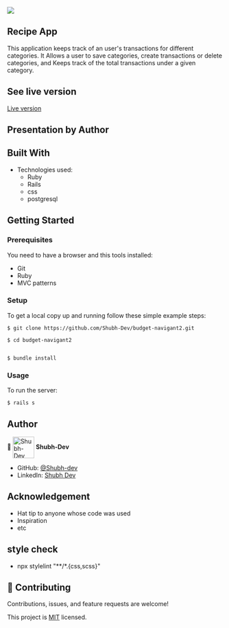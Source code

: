 ![](https://img.shields.io/badge/Microverse-blueviolet)


## Recipe App
This application keeps track of an user's transactions for different categories. It Allows a user to save categories, create transactions or delete categories, and Keeps track of the total transactions under a given category.

## See live version

[Live version](https://still-coast-22556.herokuapp.com/)

## Presentation by Author

## Built With

- Technologies used:
  - Ruby
  - Rails
  - css
  - postgresql


## Getting Started

### Prerequisites

You need to have a browser and this tools installed:

- Git
- Ruby
- MVC patterns

### Setup

To get a local copy up and running follow these simple example steps:

```
$ git clone https://github.com/Shubh-Dev/budget-navigant2.git
```

```
$ cd budget-navigant2
```

```
```

```
$ bundle install
```

### Usage

To run the server:

```
$ rails s
```

## Author

👤 <a href="https://github.com/Shubh-Dev" target="blank"><img align="center"
      src="https://avatars.githubusercontent.com/u/46110284?v=4"
      alt="Shubh-Dev" height="50" width="50"/></a> **Shubh-Dev**

- GitHub: [@Shubh-dev](https://github.com/Shubh-Dev)
- LinkedIn: [Shubh Dev](https://www.linkedin.com/in/shubhscb/)

## Acknowledgement
- Hat tip to anyone whose code was used
- Inspiration
- etc

## style check
- npx stylelint "**/*.{css,scss}"

## 🤝 Contributing

Contributions, issues, and feature requests are welcome!

This project is [MIT](./LICENSE.md) licensed.
